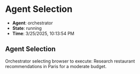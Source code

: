 # Agent Selection

- **Agent**: orchestrator
- **State**: running
- **Time**: 3/25/2025, 10:13:54 PM

## Agent Selection

Orchestrator selecting browser to execute: Research restaurant recommendations in Paris for a moderate budget.


